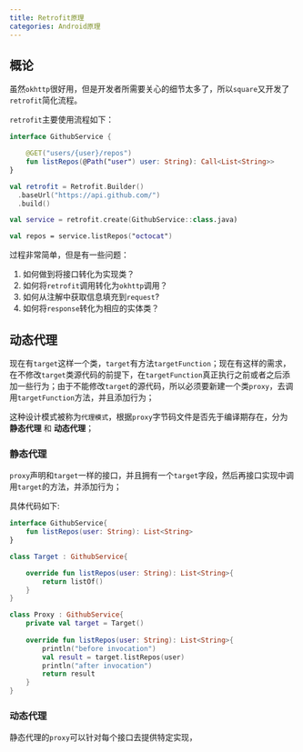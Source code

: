 ```yaml
---
title: Retrofit原理
categories: Android原理
---
```


## 概论

虽然`okhttp`很好用，但是开发者所需要关心的细节太多了，所以`square`又开发了`retrofit`简化流程。

`retrofit`主要使用流程如下：

```kotlin
interface GithubService {

    @GET("users/{user}/repos")
    fun listRepos(@Path("user") user: String): Call<List<String>>
}

val retrofit = Retrofit.Builder()
  .baseUrl("https://api.github.com/")
  .build()

val service = retrofit.create(GithubService::class.java)

val repos = service.listRepos("octocat")
```

过程非常简单，但是有一些问题：

1. 如何做到将接口转化为实现类？
2. 如何将`retrofit`调用转化为`okhttp`调用？
3. 如何从注解中获取信息填充到`request`?
4. 如何将`response`转化为相应的实体类？

## 动态代理

现在有`target`这样一个类，`target`有方法`targetFunction`；现在有这样的需求，在不修改`target`类源代码的前提下，在`targetFunction`真正执行之前或者之后添加一些行为；由于不能修改`target`的源代码，所以必须要新建一个类`proxy`，去调用`targetFunction`方法，并且添加行为；

这种设计模式被称为`代理模式`，根据`proxy`字节码文件是否先于编译期存在，分为 **静态代理** 和 **动态代理**；

### 静态代理

`proxy`声明和`target`一样的接口，并且拥有一个`target`字段，然后再接口实现中调用`target`的方法，并添加行为；

具体代码如下:

```kotlin
interface GithubService{
	fun listRepos(user: String): List<String>
}

class Target : GithubService{

    override fun listRepos(user: String): List<String>{
    	return listOf()
    }
}

class Proxy : GithubService{
	private val target = Target()
	
	override fun listRepos(user: String): List<String>{
		println("before invocation")
		val result = target.listRepos(user)
		println("after invocation")
		return result
	}
}
```

### 动态代理

静态代理的`proxy`可以针对每个接口去提供特定实现，